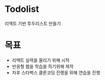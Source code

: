 # Todolist
리액트 기반 투두리스트 만들기

# 목표
- 리액트 실력을 올리기 위해 시작
- 반응형 웹을 학습을 하기위해 제작
- 차후 스타벅스 클론코딩 진랭을 위해 연습을 진행
